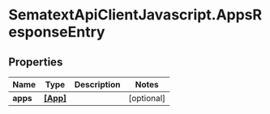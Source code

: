 # SematextApiClientJavascript.AppsResponseEntry

## Properties
| Name     | Type                | Description | Notes      |
| -------- | ------------------- | ----------- | ---------- |
| **apps** | [**[App]**](App.md) |             | [optional] |

